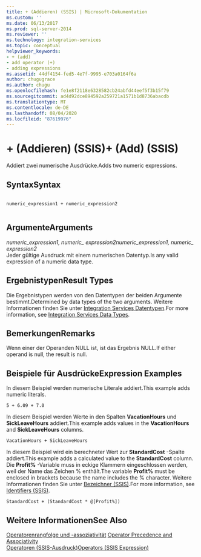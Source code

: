 ```yaml
---
title: + (Addieren) (SSIS) | Microsoft-Dokumentation
ms.custom: ''
ms.date: 06/13/2017
ms.prod: sql-server-2014
ms.reviewer: ''
ms.technology: integration-services
ms.topic: conceptual
helpviewer_keywords:
- + (add)
- add operator (+)
- adding expressions
ms.assetid: 44df4154-fed5-4e7f-9995-e703a0164f6a
author: chugugrace
ms.author: chugu
ms.openlocfilehash: fe1e8f2118e6328582cb24abfd44eef5f3b15f79
ms.sourcegitcommit: ad4d92dce894592a259721a1571b1d8736abacdb
ms.translationtype: MT
ms.contentlocale: de-DE
ms.lasthandoff: 08/04/2020
ms.locfileid: "87619976"
---
```

# <a name="-add-ssis"></a><span data-ttu-id="3e3a8-102">+ (Addieren) (SSIS)</span><span class="sxs-lookup"><span data-stu-id="3e3a8-102">+ (Add) (SSIS)</span></span>
  <span data-ttu-id="3e3a8-103">Addiert zwei numerische Ausdrücke.</span><span class="sxs-lookup"><span data-stu-id="3e3a8-103">Adds two numeric expressions.</span></span>  
  
## <a name="syntax"></a><span data-ttu-id="3e3a8-104">Syntax</span><span class="sxs-lookup"><span data-stu-id="3e3a8-104">Syntax</span></span>  
  
```  
  
numeric_expression1 + numeric_expression2  
  
```  
  
## <a name="arguments"></a><span data-ttu-id="3e3a8-105">Argumente</span><span class="sxs-lookup"><span data-stu-id="3e3a8-105">Arguments</span></span>  
 <span data-ttu-id="3e3a8-106">*numeric_expression1, numeric_ expression2*</span><span class="sxs-lookup"><span data-stu-id="3e3a8-106">*numeric_expression1, numeric_ expression2*</span></span>  
 <span data-ttu-id="3e3a8-107">Jeder gültige Ausdruck mit einem numerischen Datentyp.</span><span class="sxs-lookup"><span data-stu-id="3e3a8-107">Is any valid expression of a numeric data type.</span></span>  
  
## <a name="result-types"></a><span data-ttu-id="3e3a8-108">Ergebnistypen</span><span class="sxs-lookup"><span data-stu-id="3e3a8-108">Result Types</span></span>  
 <span data-ttu-id="3e3a8-109">Die Ergebnistypen werden von den Datentypen der beiden Argumente bestimmt.</span><span class="sxs-lookup"><span data-stu-id="3e3a8-109">Determined by data types of the two arguments.</span></span> <span data-ttu-id="3e3a8-110">Weitere Informationen finden Sie unter [Integration Services Datentypen](../data-flow/integration-services-data-types.md).</span><span class="sxs-lookup"><span data-stu-id="3e3a8-110">For more information, see [Integration Services Data Types](../data-flow/integration-services-data-types.md).</span></span>  
  
## <a name="remarks"></a><span data-ttu-id="3e3a8-111">Bemerkungen</span><span class="sxs-lookup"><span data-stu-id="3e3a8-111">Remarks</span></span>  
 <span data-ttu-id="3e3a8-112">Wenn einer der Operanden NULL ist, ist das Ergebnis NULL.</span><span class="sxs-lookup"><span data-stu-id="3e3a8-112">If either operand is null, the result is null.</span></span>  
  
## <a name="expression-examples"></a><span data-ttu-id="3e3a8-113">Beispiele für Ausdrücke</span><span class="sxs-lookup"><span data-stu-id="3e3a8-113">Expression Examples</span></span>  
 <span data-ttu-id="3e3a8-114">In diesem Beispiel werden numerische Literale addiert.</span><span class="sxs-lookup"><span data-stu-id="3e3a8-114">This example adds numeric literals.</span></span>  
  
```  
5 + 6.09 + 7.0  
```  
  
 <span data-ttu-id="3e3a8-115">In diesem Beispiel werden Werte in den Spalten **VacationHours** und **SickLeaveHours** addiert.</span><span class="sxs-lookup"><span data-stu-id="3e3a8-115">This example adds values in the **VacationHours** and **SickLeaveHours** columns.</span></span>  
  
```  
VacationHours + SickLeaveHours  
```  
  
 <span data-ttu-id="3e3a8-116">In diesem Beispiel wird ein berechneter Wert zur **StandardCost** -Spalte addiert.</span><span class="sxs-lookup"><span data-stu-id="3e3a8-116">This example adds a calculated value to the **StandardCost** column.</span></span> <span data-ttu-id="3e3a8-117">Die **Profit%** -Variable muss in eckige Klammern eingeschlossen werden, weil der Name das Zeichen % enthält.</span><span class="sxs-lookup"><span data-stu-id="3e3a8-117">The variable **Profit%** must be enclosed in brackets because the name includes the % character.</span></span> <span data-ttu-id="3e3a8-118">Weitere Informationen finden Sie unter [Bezeichner &#40;SSIS&#41;](identifiers-ssis.md).</span><span class="sxs-lookup"><span data-stu-id="3e3a8-118">For more information, see [Identifiers &#40;SSIS&#41;](identifiers-ssis.md).</span></span>  
  
```  
StandardCost + (StandardCost * @[Profit%])  
```  
  
## <a name="see-also"></a><span data-ttu-id="3e3a8-119">Weitere Informationen</span><span class="sxs-lookup"><span data-stu-id="3e3a8-119">See Also</span></span>  
 <span data-ttu-id="3e3a8-120">[Operatorenrangfolge und -assoziativität](operator-precedence-and-associativity.md) </span><span class="sxs-lookup"><span data-stu-id="3e3a8-120">[Operator Precedence and Associativity](operator-precedence-and-associativity.md) </span></span>  
 [<span data-ttu-id="3e3a8-121">Operatoren &#40;SSIS-Ausdruck&#41;</span><span class="sxs-lookup"><span data-stu-id="3e3a8-121">Operators &#40;SSIS Expression&#41;</span></span>](operators-ssis-expression.md)  
  
  
